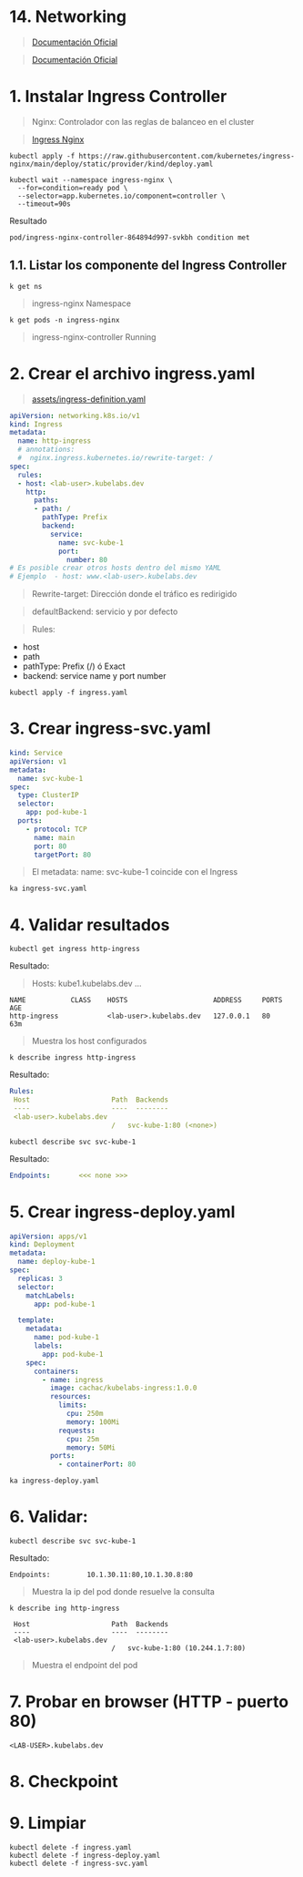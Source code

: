 # 14. Networking <!-- omit in toc -->

> [Documentación Oficial](https://kubernetes.io/docs/concepts/cluster-administration/networking/)



> [Documentación Oficial](https://kubernetes.io/docs/concepts/services-networking/ingress/)

# 1. Instalar Ingress Controller
> Nginx: Controlador con las reglas de balanceo en el cluster

> [Ingress Nginx](https://kind.sigs.k8s.io/docs/user/ingress/#ingress-nginx)

```
kubectl apply -f https://raw.githubusercontent.com/kubernetes/ingress-nginx/main/deploy/static/provider/kind/deploy.yaml

kubectl wait --namespace ingress-nginx \
  --for=condition=ready pod \
  --selector=app.kubernetes.io/component=controller \
  --timeout=90s
```
Resultado
~~~~
pod/ingress-nginx-controller-864894d997-svkbh condition met
~~~~
## 1.1. Listar los componente del Ingress Controller
```
k get ns
```
> ingress-nginx Namespace

```
k get pods -n ingress-nginx
```
> ingress-nginx-controller Running


# 2. Crear el archivo ingress.yaml

> [assets/ingress-definition.yaml](./assets/ingress-definition.yml)


```yaml
apiVersion: networking.k8s.io/v1
kind: Ingress
metadata:
  name: http-ingress
  # annotations:
  #  nginx.ingress.kubernetes.io/rewrite-target: /
spec:
  rules:
  - host: <lab-user>.kubelabs.dev
    http:
      paths:
      - path: /
        pathType: Prefix
        backend:
          service:
            name: svc-kube-1
            port:
              number: 80
# Es posible crear otros hosts dentro del mismo YAML
# Ejemplo  - host: www.<lab-user>.kubelabs.dev
```

> Rewrite-target: Dirección donde el tráfico es redirigido

> defaultBackend: servicio y por defecto

> Rules:
  - host
  - path
  - pathType: Prefix (/) ó Exact
  - backend: service name y port number

```vim
kubectl apply -f ingress.yaml
```

# 3. Crear ingress-svc.yaml
```yaml
kind: Service
apiVersion: v1
metadata:
  name: svc-kube-1
spec:
  type: ClusterIP
  selector:
    app: pod-kube-1
  ports:
    - protocol: TCP
      name: main
      port: 80
      targetPort: 80
```

> El metadata:  name: svc-kube-1 coincide con el Ingress

```vim
ka ingress-svc.yaml
```

# 4. Validar resultados
```vim
kubectl get ingress http-ingress
```
Resultado:
> Hosts: kube1.kubelabs.dev ...
```
NAME           CLASS    HOSTS                     ADDRESS     PORTS   AGE
http-ingress            <lab-user>.kubelabs.dev   127.0.0.1   80      63m
```
> Muestra los host configurados


```vim
k describe ingress http-ingress
```
Resultado:
```yaml
Rules:
 Host                    Path  Backends
 ----                    ----  --------
 <lab-user>.kubelabs.dev
                         /   svc-kube-1:80 (<none>)
```

```vim
kubectl describe svc svc-kube-1
```
Resultado:
```yaml
Endpoints:       <<< none >>>
```

# 5. Crear ingress-deploy.yaml
```yaml
apiVersion: apps/v1
kind: Deployment
metadata:
  name: deploy-kube-1
spec:
  replicas: 3
  selector:
    matchLabels:
      app: pod-kube-1

  template:
    metadata:
      name: pod-kube-1
      labels:
        app: pod-kube-1
    spec:
      containers:
        - name: ingress
          image: cachac/kubelabs-ingress:1.0.0
          resources:
            limits:
              cpu: 250m
              memory: 100Mi
            requests:
              cpu: 25m
              memory: 50Mi
          ports:
            - containerPort: 80
```

```vim
ka ingress-deploy.yaml
```

# 6. Validar:
```vim
kubectl describe svc svc-kube-1
```
Resultado:
```vim
Endpoints:         10.1.30.11:80,10.1.30.8:80
```
> Muestra la ip del pod donde resuelve la consulta

```
k describe ing http-ingress
```
~~~~
 Host                    Path  Backends
 ----                    ----  --------
 <lab-user>.kubelabs.dev
                         /   svc-kube-1:80 (10.244.1.7:80)
~~~~
> Muestra el endpoint del pod


# 7. Probar en browser (HTTP - puerto 80)

```vim
<LAB-USER>.kubelabs.dev
```

# 8. Checkpoint

# 9. Limpiar
```k
kubectl delete -f ingress.yaml
kubectl delete -f ingress-deploy.yaml
kubectl delete -f ingress-svc.yaml

```
